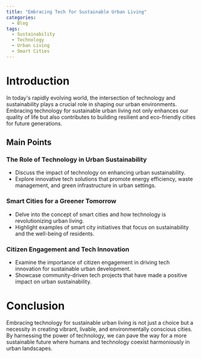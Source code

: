 ```yaml
---
title: "Embracing Tech for Sustainable Urban Living"
categories:
  - Blog
tags:
  - Sustainability
  - Technology
  - Urban Living
  - Smart Cities
---
```


# Introduction
In today's rapidly evolving world, the intersection of technology and sustainability plays a crucial role in shaping our urban environments. Embracing technology for sustainable urban living not only enhances our quality of life but also contributes to building resilient and eco-friendly cities for future generations.

## Main Points
### The Role of Technology in Urban Sustainability
- Discuss the impact of technology on enhancing urban sustainability.
- Explore innovative tech solutions that promote energy efficiency, waste management, and green infrastructure in urban settings.

### Smart Cities for a Greener Tomorrow
- Delve into the concept of smart cities and how technology is revolutionizing urban living.
- Highlight examples of smart city initiatives that focus on sustainability and the well-being of residents.

### Citizen Engagement and Tech Innovation
- Examine the importance of citizen engagement in driving tech innovation for sustainable urban development.
- Showcase community-driven tech projects that have made a positive impact on urban sustainability.

# Conclusion
Embracing technology for sustainable urban living is not just a choice but a necessity in creating vibrant, livable, and environmentally conscious cities. By harnessing the power of technology, we can pave the way for a more sustainable future where humans and technology coexist harmoniously in urban landscapes.